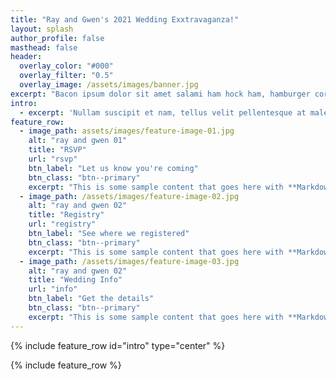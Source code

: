```yaml
---
title: "Ray and Gwen's 2021 Wedding Exxtravaganza!"
layout: splash
author_profile: false
masthead: false
header:
  overlay_color: "#000"
  overlay_filter: "0.5"
  overlay_image: /assets/images/banner.jpg
excerpt: "Bacon ipsum dolor sit amet salami ham hock ham, hamburger corned beef short ribs kielbasa biltong t-bone drumstick tri-tip tail sirloin pork chop."
intro: 
  - excerpt: 'Nullam suscipit et nam, tellus velit pellentesque at malesuada, enim eaque. Quis nulla, netus tempor in diam gravida tincidunt, *proin faucibus* voluptate felis id sollicitudin. Centered with `type="center"`'
feature_row:
  - image_path: assets/images/feature-image-01.jpg
    alt: "ray and gwen 01"
    title: "RSVP"
    url: "rsvp"
    btn_label: "Let us know you're coming"
    btn_class: "btn--primary"
    excerpt: "This is some sample content that goes here with **Markdown** formatting."
  - image_path: /assets/images/feature-image-02.jpg
    alt: "ray and gwen 02"
    title: "Registry"
    url: "registry"
    btn_label: "See where we registered"
    btn_class: "btn--primary"
    excerpt: "This is some sample content that goes here with **Markdown** formatting."
  - image_path: /assets/images/feature-image-03.jpg
    alt: "ray and gwen 02"
    title: "Wedding Info"
    url: "info"
    btn_label: "Get the details"
    btn_class: "btn--primary"
    excerpt: "This is some sample content that goes here with **Markdown** formatting."
---
```


{% include feature_row id="intro" type="center" %}

{% include feature_row %}
